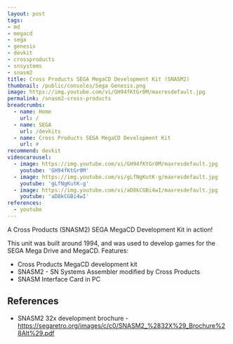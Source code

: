```yaml
---
layout: post
tags: 
- md
- megacd
- sega
- genesis
- devkit
- crossproducts
- snsystems
- snasm2
title: Cross Products SEGA MegaCD Development Kit (SNASM2)
thumbnail: /public/consoles/Sega Genesis.png
image: https://img.youtube.com/vi/GH94fKtGr0M/maxresdefault.jpg
permalink: /snasm2-cross-products
breadcrumbs:
  - name: Home
    url: /
  - name: SEGA
    url: /devkits
  - name: Cross Products SEGA MegaCD Development Kit  
    url: #
recommend: devkit
videocarousel:
  - image: https://img.youtube.com/vi/GH94fKtGr0M/maxresdefault.jpg 
    youtube: 'GH94fKtGr0M'
  - image: https://img.youtube.com/vi/gLfNgKutK-g/maxresdefault.jpg
    youtube: 'gLfNgKutK-g'
  - image: https://img.youtube.com/vi/aD8kCGBi4wI/maxresdefault.jpg
    youtube: 'aD8kCGBi4wI'
references:
  - youtube
---
```

A Cross Products (SNASM2) SEGA MegaCD Development Kit in action! 

This unit was built around 1994, and was used to develop games for the SEGA Mega Drive and MegaCD.
Features:
* Cross Products MegaCD development kit
* SNASM2 - SN Systems Assembler modified by Cross Products
* SNASM Interface Card in PC

## References
* SNASM2 32x development brochure - https://segaretro.org/images/c/c0/SNASM2_%2832X%29_Brochure%28Alt%29.pdf
